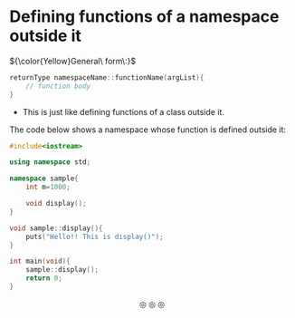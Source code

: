 # Defining functions of a namespace outside it

${\color{Yellow}General\ form\:}$
```c++
returnType namespaceName::functionName(argList){
	// function body
}
```
* This is just like defining functions of a class outside it.

The code below shows a namespace whose function is defined outside it:
```c++
#include<iostream>

using namespace std;

namespace sample{
	int m=1000;

	void display();
}

void sample::display(){
	puts("Hello!! This is display()");
}

int main(void){
	sample::display();
	return 0;
}
```

<p align="center">
&#9678; &#9678; &#9678;
</p>
